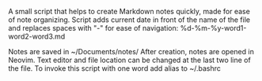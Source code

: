 A small script that helps to create Markdown notes quickly, made for ease of note organizing.
Script adds current date in front of the name of the file and replaces spaces with "-" for ease of navigation:
%d-%m-%y-word1-word2-word3.md

Notes are saved in ~/Documents/notes/ 
After creation, notes are opened in Neovim.
Text editor and file location can be changed at the last two line of the file.
To invoke this script with one word add alias to ~/.bashrc

